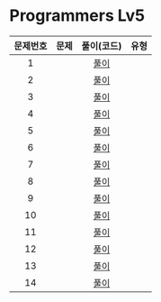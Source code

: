 # Programmers Lv5

| 문제번호 |  문제  | 풀이(코드) | 유형 |    
|  :---:  | :---: |  :---:  |  :---:  |    
|  1  | []() | [풀이]() |  |    
|  2  | []() | [풀이]() |  |    
|  3  | []() | [풀이]() |  |    
|  4  | []() | [풀이]() |  |    
|  5  | []() | [풀이]() |  |    
|  6  | []() | [풀이]() |  |    
|  7  | []() | [풀이]() |  |    
|  8  | []() | [풀이]() |  |    
|  9  | []() | [풀이]() |  |    
|  10  | []() | [풀이]() |  |    
|  11  | []() | [풀이]() |  |    
|  12  | []() | [풀이]() |  |    
|  13  | []() | [풀이]() |  |    
|  14  | []() | [풀이]() |  |    
